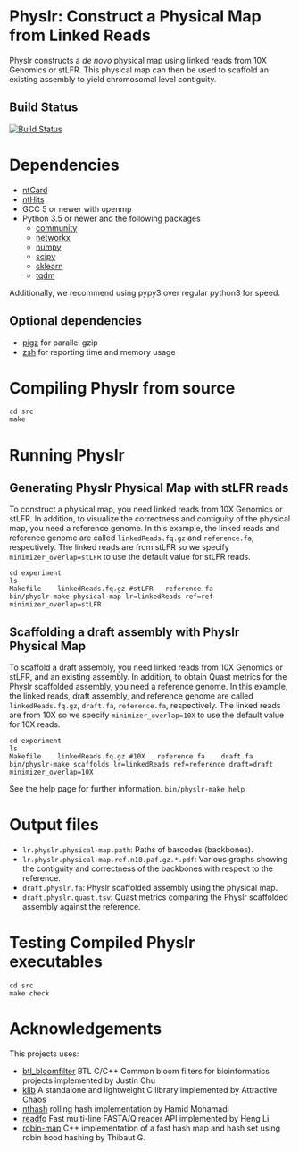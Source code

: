 # Physlr: Construct a Physical Map from Linked Reads

Physlr constructs a *de novo* physical map using linked reads from 10X Genomics or stLFR. This physical map can then be used to scaffold an existing assembly to yield chromosomal level contiguity.

## Build Status
[![Build Status](https://dev.azure.com/bcgsc/btl/_apis/build/status/bcgsc.physlr?branchName=master)](https://dev.azure.com/bcgsc/btl/_build/latest?definitionId=1&branchName=master)


# Dependencies

* [ntCard](https://github.com/bcgsc/ntCard)
* [ntHits](https://github.com/bcgsc/ntHits)
* GCC 5 or newer with openmp
* Python 3.5 or newer and the following packages
    * [community](https://python-louvain.readthedocs.io/en/latest/api.html)
    * [networkx](https://networkx.github.io/)
    * [numpy](https://numpy.org/)
    * [scipy](https://www.scipy.org/)
    * [sklearn](https://scikit-learn.org/stable/)
    * [tqdm](https://tqdm.github.io/)

Additionally, we recommend using pypy3 over regular python3 for speed.


## Optional dependencies

- [pigz](https://zlib.net/pigz/) for parallel gzip
- [zsh](https://sourceforge.net/projects/zsh/) for reporting time and memory usage


# Compiling Physlr from source

```
cd src
make
```

# Running Physlr

## Generating Physlr Physical Map with stLFR reads

To construct a physical map, you need linked reads from 10X Genomics or stLFR. In addition, to visualize the correctness and contiguity of the physical map, you need a reference genome.
In this example, the linked reads and reference genome are called `linkedReads.fq.gz` and `reference.fa`, respectively. The linked reads are from stLFR so we specify `minimizer_overlap=stLFR` to use the default value for stLFR reads.

```
cd experiment
ls
Makefile    linkedReads.fq.gz #stLFR   reference.fa
bin/physlr-make physical-map lr=linkedReads ref=ref minimizer_overlap=stLFR
```

## Scaffolding a draft assembly with Physlr Physical Map

To scaffold a draft assembly, you need linked reads from 10X Genomics or stLFR, and an existing assembly. In addition, to obtain Quast metrics for the Physlr scaffolded assembly, you need a reference genome.
In this example, the linked reads, draft assembly, and reference genome are called `linkedReads.fq.gz`, `draft.fa`, `reference.fa`, respectively. The linked reads are from 10X so we specify `minimizer_overlap=10X` to use the default value for 10X reads.

```
cd experiment
ls
Makefile    linkedReads.fq.gz #10X   reference.fa    draft.fa
bin/physlr-make scaffolds lr=linkedReads ref=reference draft=draft minimizer_overlap=10X
```

See the help page for further information.
```bin/physlr-make help```

# Output files

* `lr.physlr.physical-map.path`: Paths of barcodes (backbones).
* `lr.physlr.physical-map.ref.n10.paf.gz.*.pdf`: Various graphs showing the contiguity and correctness of the backbones with respect to the reference.
* `draft.physlr.fa`: Physlr scaffolded assembly using the physical map.
* `draft.physlr.quast.tsv`: Quast metrics comparing the Physlr scaffolded assembly against the reference.

# Testing Compiled Physlr executables

```
cd src
make check
```

# Acknowledgements

This projects uses:
* [btl_bloomfilter](https://github.com/bcgsc/btl_bloomfilter) BTL C/C++ Common bloom filters for bioinformatics projects implemented by Justin Chu
* [klib](https://github.com/attractivechaos/klib) A standalone and lightweight C library implemented by Attractive Chaos
* [nthash](https://github.com/bcgsc/ntHash) rolling hash implementation by Hamid Mohamadi
* [readfq](https://github.com/Tessil/robin-map) Fast multi-line FASTA/Q reader API implemented by Heng Li
* [robin-map](https://github.com/Tessil/robin-map) C++ implementation of a fast hash map and hash set using robin hood hashing by Thibaut G.
